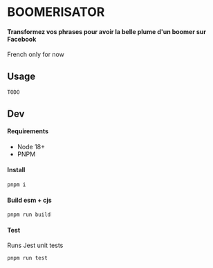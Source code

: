 # BOOMERISATOR
#### Transformez vos phrases pour avoir la belle plume d'un boomer sur Facebook 
French only for now

## Usage
`TODO`

## Dev
#### Requirements 
- Node 18+
- PNPM
#### Install
```
pnpm i
```
#### Build esm + cjs
```
pnpm run build
```
#### Test
Runs Jest unit tests
```
pnpm run test
```